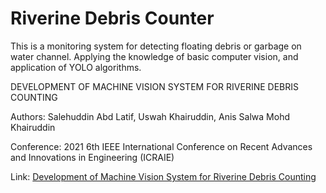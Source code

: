 # Riverine Debris Counter

This is a monitoring system for detecting floating debris or garbage on water channel.
Applying the knowledge of basic computer vision, and application of YOLO algorithms.


DEVELOPMENT OF MACHINE VISION SYSTEM FOR RIVERINE DEBRIS COUNTING

Authors: Salehuddin Abd Latif, Uswah Khairuddin, Anis Salwa Mohd Khairuddin

Conference: 2021 6th IEEE International Conference on Recent Advances and Innovations in Engineering (ICRAIE)

Link: [Development of Machine Vision System for Riverine Debris Counting](https://doi.org/10.1109/ICRAIE52900.2021.9704016)
